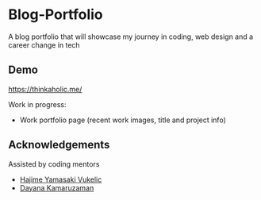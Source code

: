 # Blog-Portfolio
A blog portfolio that will showcase my journey in coding, web design and a career change in tech

## Demo 

https://thinkaholic.me/

Work in progress:
- Work portfolio page (recent work images, title and project info)

## Acknowledgements

Assisted by coding mentors
- [Hajime Yamasaki Vukelic](https://medium.com/@hayavuk)
- [Dayana Kamaruzaman](https://www.7thlumen.com/)
